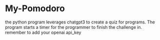 # My-Pomodoro
the python program leverages chatgpt3 to create a quiz for programs. The program starts a timer for the programmer to finish the challenge in.
 remember to add your openai api_key
 
